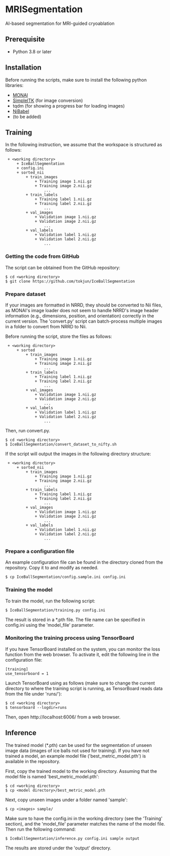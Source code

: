 # MRISegmentation
AI-based segmentation for MRI-guided cryoablation

## Prerequisite
 - Python 3.8 or later

## Installation

Before running the scripts, make sure to install the following python libraries:
 - [MONAI](https://monai.io/)
 - [SimpleITK](https://simpleitk.readthedocs.io/en/v1.1.0/index.html) (for image conversion)
 - tqdm (for showing a progress bar for loading images)
 - [NiBabel](https://nipy.org/nibabel/)
 - (to be added)

## Training

In the following instruction, we assume that the workspace is structured as follows:

~~~~
 + <working directory> 
     + IceBallSegmentation
     + config.ini
     + sorted_nii
         + train_images
             + Training image 1.nii.gz
             + Training image 2.nii.gz
                 ...
         + train_labels
             + Training label 1.nii.gz
             + Training label 2.nii.gz
                 ...
         + val_images
             + Validation image 1.nii.gz
             + Validation image 2.nii.gz
                 ...
         + val_labels
             + Validation label 1.nii.gz
             + Validation label 2.nii.gz
                 ...
~~~~

### Getting the code from GitHub

The script can be obtained from the GitHub repository: 

~~~~
$ cd <working directory>
$ git clone https://github.com/tokjun/IceBallSegmentation
~~~~

### Prepare dataset

If your images are formatted in NRRD, they should be converted to Nii files, as MONAI's
image loader does not seem to handle NRRD's image header information (e.g., dimensions,
position, and orientation) correctly in the current version. The 'convert.py' script can
batch-process multiple images in a folder to convert from NRRD to Nii.

Before running the script, store the files as follows:

~~~~
 + <working directory> 
     + sorted
         + train_images
             + Training image 1.nii.gz
             + Training image 2.nii.gz
                 ...
         + train_labels
             + Training label 1.nii.gz
             + Training label 2.nii.gz
                 ...
         + val_images
             + Validation image 1.nii.gz
             + Validation image 2.nii.gz
                 ...
         + val_labels
             + Validation label 1.nii.gz
             + Validation label 2.nii.gz
                 ...
~~~~

Then, run convert.py. 
~~~~
$ cd <working directory>
$ IceBallSegmentation/convert_dataset_to_nifty.sh
~~~~

If the script will output the images in the following directory structure:
~~~~
 + <working directory> 
     + sorted_nii
         + train_images
             + Training image 1.nii.gz
             + Training image 2.nii.gz
                 ...
         + train_labels
             + Training label 1.nii.gz
             + Training label 2.nii.gz
                 ...
         + val_images
             + Validation image 1.nii.gz
             + Validation image 2.nii.gz
                 ...
         + val_labels
             + Validation label 1.nii.gz
             + Validation label 2.nii.gz
                 ...
~~~~


### Prepare a configuration file

An example configuration file can be found in the directory cloned from the repository. Copy it to <working directory> and modify as needed.

~~~~
$ cp IceBallSegmentation/config.sample.ini config.ini
~~~~

### Training the model

To train the model, run the following script:
~~~~
$ IceBallSegmentation/training.py config.ini
~~~~

The result is stored in a *.pth file. The file name can be specified in config.ini using the 'model_file' parameter.


### Monitoring the training process using TensorBoard

If you have TensorBoard installed on the system, you can monitor the loss function from the web browser.
To activate it, edit the following line in the configuration file:

~~~~
[training]
use_tensorboard = 1
~~~~

Launch TensorBoard using as follows (make sure to change the current directory to where
the training script is running, as TensorBoard reads data from the file under 'runs/'):

~~~~
$ cd <working directory>
$ tensorboard --logdir=runs
~~~~

Then, open http://localhost:6006/ from a web browser.



## Inference

The trained model (*.pth) can be used for the segmentation of unseen image data (images of ice balls not used for training). If you have not trained a model, an example model file ('best_metric_model.pth') is available in the repository.

First, copy the trained model to the working directory. Assuming that the model file is named 'best_metric_model.pth':

~~~
$ cd <working directory>
$ cp <model directory>/best_metric_model.pth
~~~

Next, copy unseen images under a folder named 'sample':

~~~
$ cp <images> sample/
~~~

Make sure to have the config.ini in the working directory (see the 'Training' section), and the 'model_file' parameter matches the name of the model file. Then run the following command:

~~~~
$ IceBallSegmentation/inference.py config.ini sample output
~~~~

The results are stored under the 'output' directory.







